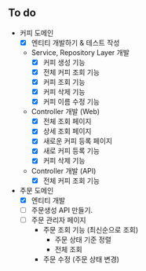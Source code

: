 ## To do
- 커피 도메인
  - [X] 엔티티 개발하기 & 테스트 작성
  - Service, Repository Layer 개발
    - [X] 커피 생성 기능
    - [X] 전체 커피 조회 기능
    - [X] 커피 조회 기능
    - [X] 커피 삭제 기능
    - [X] 커피 이름 수정 기능
  - Controller 개발 (Web)
    - [X] 전체 조회 페이지
    - [X] 상세 조회 페이지
    - [X] 새로운 커피 등록 페이지
    - [X] 새로 커피 등록 기능
    - [X] 커피 삭제 기능
  - Controller 개발 (API)
    - [X] 전체 커피 조회 기능
- 주문 도메인
  - [X] 엔티티 개발
  - [ ] 주문생성 API 만들기.
  - [ ] 주문 관리자 페이지
    - 주문 조회 기능 (최신순으로 조회)
      - 주문 상태 기준 정렬
      - 전체 조회
    - 주문 수정 (주문 상태 변경)